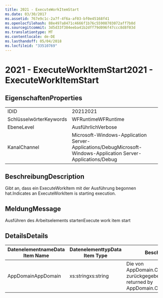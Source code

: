 ```yaml
---
title: 2021 - ExecuteWorkItemStart
ms.date: 03/30/2017
ms.assetid: 767e9c1c-2a7f-4f6a-af03-bf0e45168f41
ms.openlocfilehash: 88e497a8471c4666f1b76c55908703072aff7b0d
ms.sourcegitcommit: 3d5d33f384eeba41b2dff79d096f47ccc8d8f03d
ms.translationtype: MT
ms.contentlocale: de-DE
ms.lasthandoff: 05/04/2018
ms.locfileid: "33510769"
---
```

# <a name="2021---executeworkitemstart"></a><span data-ttu-id="a6759-102">2021 - ExecuteWorkItemStart</span><span class="sxs-lookup"><span data-stu-id="a6759-102">2021 - ExecuteWorkItemStart</span></span>
## <a name="properties"></a><span data-ttu-id="a6759-103">Eigenschaften</span><span class="sxs-lookup"><span data-stu-id="a6759-103">Properties</span></span>  
  
|||  
|-|-|  
|<span data-ttu-id="a6759-104">ID</span><span class="sxs-lookup"><span data-stu-id="a6759-104">ID</span></span>|<span data-ttu-id="a6759-105">2021</span><span class="sxs-lookup"><span data-stu-id="a6759-105">2021</span></span>|  
|<span data-ttu-id="a6759-106">Schlüsselwörter</span><span class="sxs-lookup"><span data-stu-id="a6759-106">Keywords</span></span>|<span data-ttu-id="a6759-107">WFRuntime</span><span class="sxs-lookup"><span data-stu-id="a6759-107">WFRuntime</span></span>|  
|<span data-ttu-id="a6759-108">Ebene</span><span class="sxs-lookup"><span data-stu-id="a6759-108">Level</span></span>|<span data-ttu-id="a6759-109">Ausführlich</span><span class="sxs-lookup"><span data-stu-id="a6759-109">Verbose</span></span>|  
|<span data-ttu-id="a6759-110">Kanal</span><span class="sxs-lookup"><span data-stu-id="a6759-110">Channel</span></span>|<span data-ttu-id="a6759-111">Microsoft-Windows-Application Server-Applications/Debug</span><span class="sxs-lookup"><span data-stu-id="a6759-111">Microsoft-Windows-Application Server-Applications/Debug</span></span>|  
  
## <a name="description"></a><span data-ttu-id="a6759-112">Beschreibung</span><span class="sxs-lookup"><span data-stu-id="a6759-112">Description</span></span>  
 <span data-ttu-id="a6759-113">Gibt an, dass ein ExecuteWorkItem mit der Ausführung begonnen hat.</span><span class="sxs-lookup"><span data-stu-id="a6759-113">Indicates an ExecuteWorkItem is starting execution.</span></span>  
  
## <a name="message"></a><span data-ttu-id="a6759-114">Meldung</span><span class="sxs-lookup"><span data-stu-id="a6759-114">Message</span></span>  
 <span data-ttu-id="a6759-115">Ausführen des Arbeitselements starten</span><span class="sxs-lookup"><span data-stu-id="a6759-115">Execute work item start</span></span>  
  
## <a name="details"></a><span data-ttu-id="a6759-116">Details</span><span class="sxs-lookup"><span data-stu-id="a6759-116">Details</span></span>  
  
|<span data-ttu-id="a6759-117">Datenelementname</span><span class="sxs-lookup"><span data-stu-id="a6759-117">Data Item Name</span></span>|<span data-ttu-id="a6759-118">Datenelementtyp</span><span class="sxs-lookup"><span data-stu-id="a6759-118">Data Item Type</span></span>|<span data-ttu-id="a6759-119">Beschreibung</span><span class="sxs-lookup"><span data-stu-id="a6759-119">Description</span></span>|  
|--------------------|--------------------|-----------------|  
|<span data-ttu-id="a6759-120">AppDomain</span><span class="sxs-lookup"><span data-stu-id="a6759-120">AppDomain</span></span>|<span data-ttu-id="a6759-121">xs:string</span><span class="sxs-lookup"><span data-stu-id="a6759-121">xs:string</span></span>|<span data-ttu-id="a6759-122">Die von AppDomain.CurrentDomain.FriendlyName zurückgegebene Zeichenfolge.</span><span class="sxs-lookup"><span data-stu-id="a6759-122">The string returned by AppDomain.CurrentDomain.FriendlyName.</span></span>|
